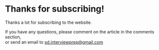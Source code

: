 # Thanks for subscribing!

Thanks a lot for subscribing to the website.

If you have any questions, please comment on the article in the comments section,\
or send an email to sd.interviewprep@gmail.com
